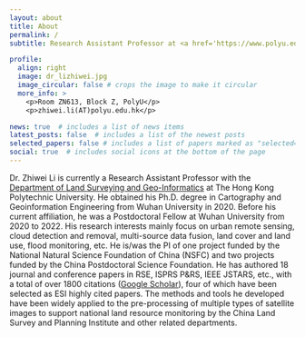 ```yaml
---
layout: about
title: About
permalink: /
subtitle: Research Assistant Professor at <a href='https://www.polyu.edu.hk/'>The Hong Kong Polytechnic University</a>

profile:
  align: right
  image: dr_lizhiwei.jpg
  image_circular: false # crops the image to make it circular
  more_info: >
    <p>Room ZN613, Block Z, PolyU</p>
    <p>zhiwei.li(AT)polyu.edu.hk</p>

news: true  # includes a list of news items
latest_posts: false  # includes a list of the newest posts
selected_papers: false # includes a list of papers marked as "selected={true}"
social: true  # includes social icons at the bottom of the page
---
```


Dr. Zhiwei Li is currently a Research Assistant Professor with the <a href='https://www.polyu.edu.hk/lsgi/'>Department of Land Surveying and Geo-Informatics</a> at The Hong Kong Polytechnic University. He obtained his Ph.D. degree in Cartography and Geoinformation Engineering from Wuhan University in 2020. Before his current affiliation, he was a Postdoctoral Fellow at Wuhan University from 2020 to 2022. His research interests mainly focus on urban remote sensing, cloud detection and removal, multi-source data fusion, land cover and land use, flood monitoring, etc. He is/was the PI of one project funded by the National Natural Science Foundation of China (NSFC) and two projects funded by the China Postdoctoral Science Foundation. He has authored 18 journal and conference papers in RSE, ISPRS P&RS, IEEE JSTARS, etc., with a total of over 1800 citations (<a href='https://scholar.google.com/citations?user=SlXpfWMAAAAJ'>Google Scholar</a>), four of which have been selected as ESI highly cited papers. The methods and tools he developed have been widely applied to the pre-processing of multiple types of satellite images to support national land resource monitoring by the China Land Survey and Planning Institute and other related departments.

